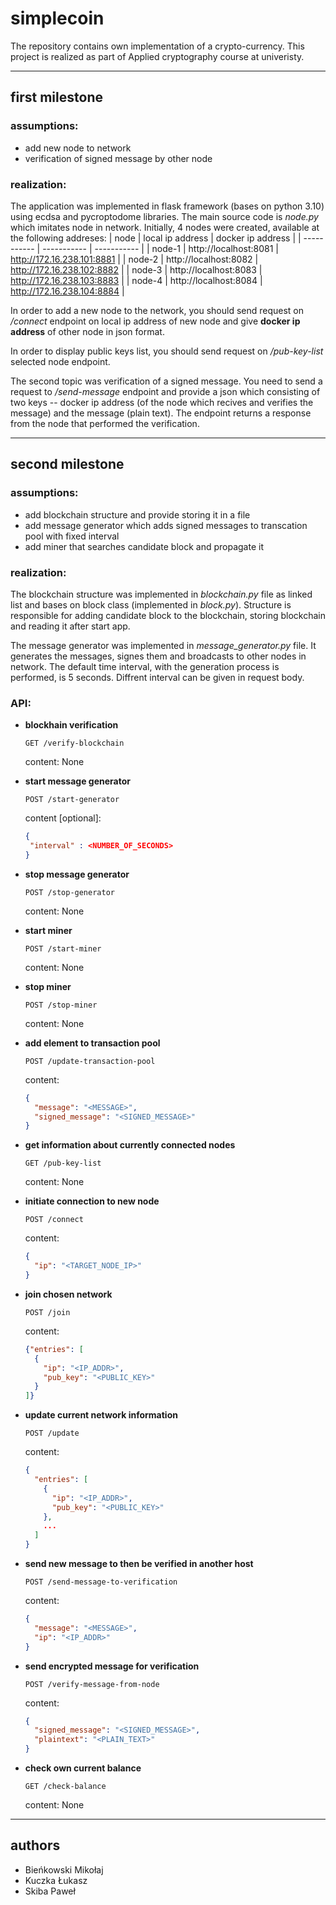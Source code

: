# simplecoin
The repository contains own implementation of a crypto-currency. This project is realized as part of Applied cryptography course at univeristy.

---

## first milestone
### assumptions:
- add new node to network
- verification of signed message by other node
### realization:
The application was implemented in flask framework (bases on python 3.10) using ecdsa and pycroptodome libraries. The main source code is *node.py* which imitates node in network. Initially, 4 nodes were created, available at the following addreses:
| node | local ip address | docker ip address |
| ----------- | ----------- | ----------- |
| node-1 | http://localhost:8081 | http://172.16.238.101:8881 |
| node-2 | http://localhost:8082 | http://172.16.238.102:8882 |
| node-3 | http://localhost:8083 | http://172.16.238.103:8883 |
| node-4 | http://localhost:8084 | http://172.16.238.104:8884 |

In order to add a new node to the network, you should send request on */connect* endpoint on local ip address of new node and give **docker ip address** of other node in json format.

In order to display public keys list, you should send request on */pub-key-list* selected node endpoint.

The second topic was verification of a signed message. You need to send a request to */send-message* endpoint and provide a json which consisting of two keys -- docker ip address (of the node which recives and verifies the message) and the message (plain text). The endpoint returns a response from the node that performed the verification.

---
## second milestone
### assumptions:
- add blockchain structure and provide storing it in a file
- add message generator which adds signed messages to transcation pool with fixed interval
- add miner that searches candidate block and propagate it
### realization:
The blockchain structure was implemented in *blockchain.py* file as linked list and bases on block class (implemented in *block.py*). Structure is responsible for adding candidate block to the blockchain, storing blockchain and reading it after start app.

The message generator was implemented in *message_generator.py* file. It generates the messages, signes them and broadcasts to other nodes in network. The default time interval, with the generation process is performed, is 5 seconds. Diffrent interval can be given in request body.   
### API:
- **blockhain verification**

  `GET /verify-blockchain`

  content: None

- **start message generator**

  `POST /start-generator`

  content [optional]:
   ```json
  {
    "interval" : <NUMBER_OF_SECONDS>
  }
  ```

- **stop message generator**

  `POST /stop-generator`
  
  content: None

- **start miner**

  `POST /start-miner`

    content: None

- **stop miner**

  `POST /stop-miner`

    content: None

- **add element to transaction pool**

  `POST /update-transaction-pool`

  content:
  ```json
  {
    "message": "<MESSAGE>",
    "signed_message": "<SIGNED_MESSAGE>"
  }
  ```

- **get information about currently connected nodes**

  `GET /pub-key-list`
  
  content: None

- **initiate connection to new node**

  `POST /connect`

  content: 
  ```json
  {
    "ip": "<TARGET_NODE_IP>"
  }
  ```

- **join chosen network**
 
  `POST /join`

  content: 
  ```json
  {"entries": [
    {
      "ip": "<IP_ADDR>",
      "pub_key": "<PUBLIC_KEY>"
    }
  ]}
  ```

- **update current network information**

  `POST /update`

  content: 
  ```json
  {
    "entries": [
      {
        "ip": "<IP_ADDR>",
        "pub_key": "<PUBLIC_KEY>"
      },
      ...
    ]
  }
  ```

- **send new message to then be verified in another host**

  `POST /send-message-to-verification`

  content: 
  ```json
  {
    "message": "<MESSAGE>",
    "ip": "<IP_ADDR>"  
  }
  ```

- **send encrypted message for verification**

  `POST /verify-message-from-node`

  content: 
  ```json
  {
    "signed_message": "<SIGNED_MESSAGE>",
    "plaintext": "<PLAIN_TEXT>"  
  }
  ```

- **check own current balance**

  `GET /check-balance`

  content: None

---
## authors
- Bieńkowski Mikołaj
- Kuczka Łukasz
- Skiba Paweł
